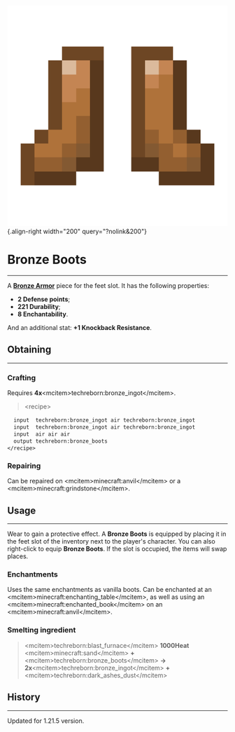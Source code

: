 ![Bronze Boots](/media/mods/techreborn/bronze_boots.png){.align-right width="200" query="?nolink&200"}

# Bronze Boots

---

A **[Bronze Armor](/items/armor/bronze_armor)** piece for the feet slot. It has the following properties:

- **2 Defense points**;
- **221 Durability**;
- **8 Enchantability**.

And an additional stat: **+1 Knockback Resistance**.

## Obtaining

---

### Crafting

Requires **4x**\<mcitem\>techreborn:bronze_ingot\</mcitem\>.

> \<recipe\>

      input  techreborn:bronze_ingot air techreborn:bronze_ingot
      input  techreborn:bronze_ingot air techreborn:bronze_ingot
      input  air air air
      output techreborn:bronze_boots
    </recipe>

### Repairing

Сan be repaired on \<mcitem\>minecraft:anvil\</mcitem\> or a \<mcitem\>minecraft:grindstone\</mcitem\>.

## Usage

---

Wear to gain a protective effect. A **Bronze Boots** is equipped by placing it in the feet slot of the inventory next to the player's character. You can also right-click to equip **Bronze Boots**. If the slot is occupied, the items will swap places.

### Enchantments

Uses the same enchantments as vanilla boots. Can be enchanted at an \<mcitem\>minecraft:enchanting_table\</mcitem\>, as well as using an \<mcitem\>minecraft:enchanted_book\</mcitem\> on an \<mcitem\>minecraft:anvil\</mcitem\>.

### Smelting ingredient

> \<mcitem\>techreborn:blast_furnace\</mcitem\> **1000Heat**\
> \<mcitem\>minecraft:sand\</mcitem\> **+** \<mcitem\>techreborn:bronze_boots\</mcitem\> **-\> 2x**\<mcitem\>techreborn:bronze_ingot\</mcitem\> **+** \<mcitem\>techreborn:dark_ashes_dust\</mcitem\>

## History

---

Updated for 1.21.5 version.
